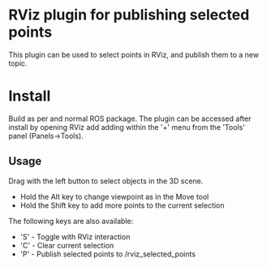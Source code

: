# RViz plugin for publishing selected points

This plugin can be used to select points in RViz, and publish them to a new topic.

# Install
Build as per and normal ROS package. The plugin can be accessed after install by opening RViz add adding within the '+' menu from the 'Tools' panel (Panels->Tools).

## Usage
Drag with the left button to select objects in the 3D scene.
* Hold the Alt key to change viewpoint as in the Move tool
* Hold the Shift key to add more points to the current selection

The following keys are also available:
* 'S' - Toggle with RViz interaction
* 'C' - Clear current selection
* 'P' - Publish selected points to /rviz_selected_points
